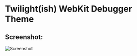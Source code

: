 Twilight(ish) WebKit Debugger Theme
===================================

Screenshot:
-------------------

![Screenshot](https://bitbucket.org/steelsojka/twilight-ish-webkit-debugger-theme/raw/1499dfa6d2f5/screenshot.png)